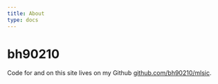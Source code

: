 ```yaml
---
title: About
type: docs
---
```


# bh90210

Code for and on this site lives on my Github [github.com/bh90210/mlsic](https://github.com/bh90210/mlsic).
